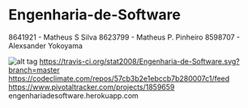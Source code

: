 # Engenharia-de-Software
8641921 - Matheus S Silva
8623799 - Matheus P. Pinheiro
8598707 - Alexsander Yokoyama


![alt tag](https://travis-ci.org/stat2008/Engenharia-de-Software.svg?branch=master)
https://travis-ci.org/stat2008/Engenharia-de-Software.svg?branch=master
https://codeclimate.com/repos/57cb3b2e1ebccb7b280007c1/feed
https://www.pivotaltracker.com/projects/1859659
engenhariadesoftware.herokuapp.com
